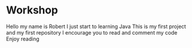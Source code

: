 # Workshop
Hello my name is Robert
I just start to learning Java
This is my first project
and my first repository
I encourage you to read and comment my code
Enjoy reading
